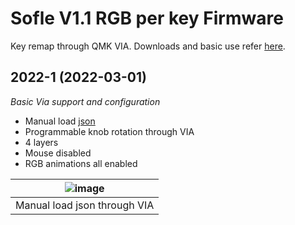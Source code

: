 # Sofle V1.1 RGB per key Firmware

Key remap through QMK VIA. Downloads and basic use refer [here](https://github.com/superxc3/xcmkb/blob/main/list%20of%20guide/via-guide.md).


## 2022-1 (2022-03-01) 
*Basic Via support and configuration*

- Manual load [json](https://drive.google.com/file/d/1AYjldM6BTlOvo6rmUBkauUZ2ew_Y5Mvw/view?usp=sharing)
- Programmable knob rotation through VIA
- 4 layers
- Mouse disabled
- RGB animations all enabled

|![image](https://user-images.githubusercontent.com/79617315/159211386-7daaebbc-938d-40bb-b0d4-24f0becdf9e8.png)|
|:--:|
| Manual load json through VIA |
